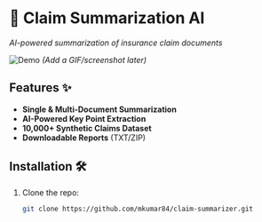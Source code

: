 # 📄 Claim Summarization AI  
*AI-powered summarization of insurance claim documents*

![Demo](https://via.placeholder.com/600x400?text=Streamlit+Demo) *(Add a GIF/screenshot later)*

## Features ✨
- **Single & Multi-Document Summarization**  
- **AI-Powered Key Point Extraction**  
- **10,000+ Synthetic Claims Dataset**  
- **Downloadable Reports** (TXT/ZIP)  

## Installation 🛠️
1. Clone the repo:
   ```bash
   git clone https://github.com/mkumar84/claim-summarizer.git
